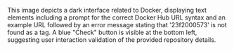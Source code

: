 This image depicts a dark interface related to Docker, displaying text elements including a prompt for the correct Docker Hub URL syntax and an example URL followed by an error message stating that '23f2000573' is not found as a tag. A blue "Check" button is visible at the bottom left, suggesting user interaction validation of the provided repository details.